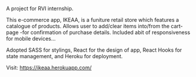 A project for RVI internship.

This e-commerce app, IKEAA, is a funiture retail store which features a catalogue of products.
Allows user to add/clear items into/from the cart-page -for confirmation of purchase details. Included abit of responsiveness for mobile devices...

Adopted SASS for stylings, React for the design of app, React Hooks for state management, and Heroku for deployment.

Visit: https://ikeaa.herokuapp.com/
